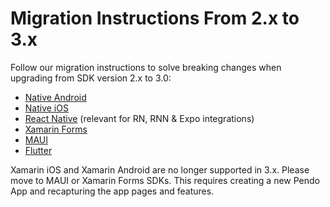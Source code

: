 # Migration Instructions From 2.x to 3.x 

Follow our migration instructions to solve breaking changes when upgrading from SDK version 2.x to 3.0:

- [Native Android](/migration-docs/android-2.x-to-3.x-migration.md)
- [Native iOS](/migration-docs/ios-2.x-to-3.x-migration.md)
- [React Native](/migration-docs/react-native-2.x-to-3.x-migration.md) (relevant for RN, RNN & Expo integrations)
- [Xamarin Forms](/migration-docs/xamarin-forms-2.x-to-3.x-migration.md)
- [MAUI](/migration-docs/maui-2.x-to-3.x-migration.md)
- [Flutter](/migration-docs/flutter-2.x-to-3.x-migration.md)

Xamarin iOS and Xamarin Android are no longer supported in 3.x. Please move to MAUI or Xamarin Forms SDKs. This requires creating a new Pendo App and recapturing the app pages and features.